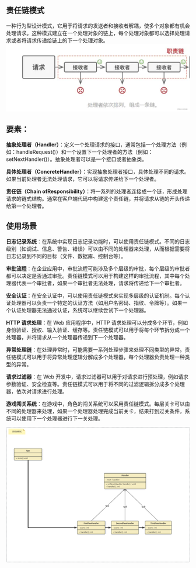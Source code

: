 ## 责任链模式
一种行为型设计模式，它用于将请求的发送者和接收者解耦，使多个对象都有机会处理请求。这种模式建立在一个处理对象的链上，每个处理对象都可以选择处理请求或者将请求传递给链上的下一个处理对象。
![图片](1.png)


## 要素：
**抽象处理者（Handler）**：定义一个处理请求的接口，通常包括一个处理方法（例如：handleRequest()）和一个设置下一个处理者的方法（例如：setNextHandler()）。抽象处理者可以是一个接口或者抽象类。

**具体处理者（ConcreteHandler）**：实现抽象处理者接口，具体处理不同的请求。如果当前处理者无法处理请求，它可以将请求传递给下一个处理者。

**责任链（Chain ofResponsibility）**：将一系列的处理者连接成一个链，形成处理请求的链式结构。通常在客户端代码中构建这个责任链，并将请求从链的开头传递给第一个处理者。


## 使用场景
**日志记录系统**：在系统中实现日志记录功能时，可以使用责任链模式。不同的日志级别（如调试、信息、警告、错误）可以由不同的处理器来处理，从而根据需要将日志记录到不同的目标（文件、数据库、控制台等）。

**审批流程**：在企业应用中，审批流程可能涉及多个层级的审批，每个层级的审批者都可以决定是否通过审批。责任链模式可以用于构建这样的审批流程，其中每个处理器代表一个审批者，如果一个审批者无法处理，请求将传递给下一个审批者。

**安全认证**：在安全认证中，可以使用责任链模式来实现多层级的认证机制。每个认证处理器可以负责一个特定的认证方法（如用户名密码、指纹、令牌等）。如果一个认证处理器无法通过认证，系统可以继续尝试下一个处理器。

**HTTP 请求处理**：在 Web 应用程序中，HTTP 请求处理可以分成多个环节，例如身份验证、授权、输入验证、缓存等。责任链模式可以用于将每个环节拆分成一个处理器，并将请求从一个处理器传递到下一个处理器。

**异常处理链**：在处理异常时，可能需要一系列处理步骤来处理不同类型的异常。责任链模式可以用于将异常处理逻辑分解成多个处理器，每个处理器负责处理一种类型的异常。

**请求过滤器**：在 Web 开发中，请求过滤器可以用于对请求进行预处理，例如请求参数验证、安全检查等。责任链模式可以用于将不同的过滤逻辑拆分成多个处理器，依次对请求进行处理。

**游戏闯关系统**：在游戏中，角色的闯关系统可以采用责任链模式。每层关卡可以由不同的处理器来处理，如果一个处理器处理完成当前关卡，结果打到过关条件，系统可以使用下一个处理器进行下一关处理。

![图片](chainofresponsibilitypattern.png)
